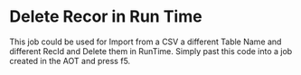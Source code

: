 # Delete Recor in Run Time
This job could be used for Import from a CSV a different Table Name and different RecId and Delete them in RunTime.
Simply past this code into a job created in the AOT and press f5.
